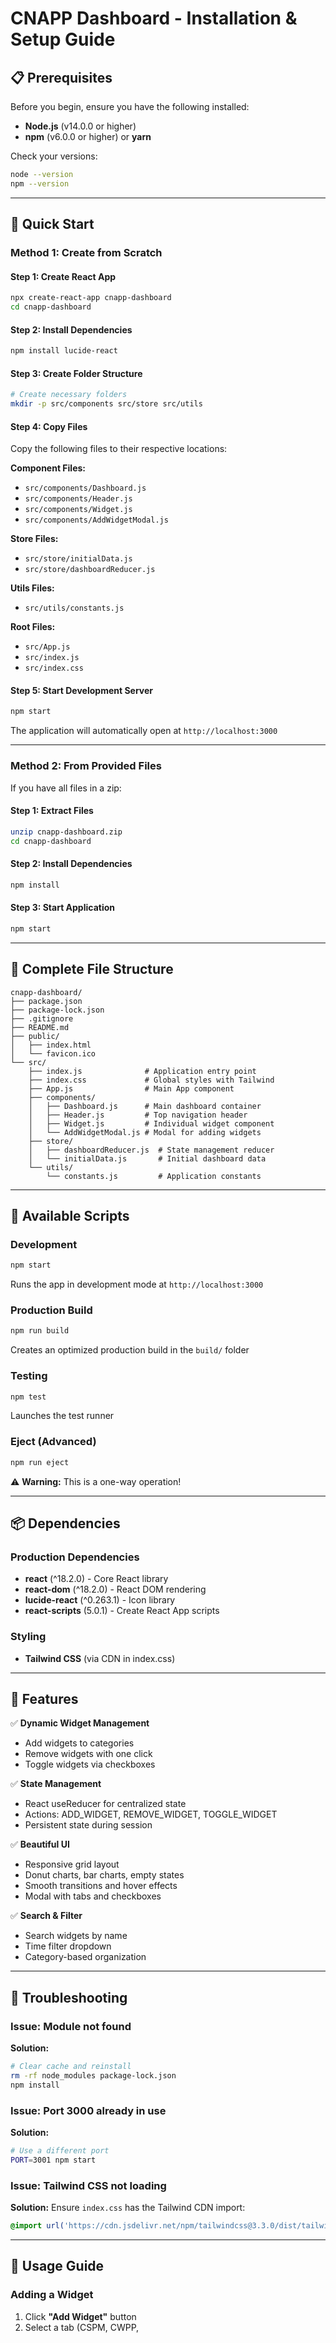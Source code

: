 # CNAPP Dashboard - Installation & Setup Guide

## 📋 Prerequisites

Before you begin, ensure you have the following installed:
- **Node.js** (v14.0.0 or higher)
- **npm** (v6.0.0 or higher) or **yarn**

Check your versions:
```bash
node --version
npm --version
```

---

## 🚀 Quick Start

### Method 1: Create from Scratch

#### Step 1: Create React App
```bash
npx create-react-app cnapp-dashboard
cd cnapp-dashboard
```

#### Step 2: Install Dependencies
```bash
npm install lucide-react
```

#### Step 3: Create Folder Structure
```bash
# Create necessary folders
mkdir -p src/components src/store src/utils
```

#### Step 4: Copy Files

Copy the following files to their respective locations:

**Component Files:**
- `src/components/Dashboard.js`
- `src/components/Header.js`
- `src/components/Widget.js`
- `src/components/AddWidgetModal.js`

**Store Files:**
- `src/store/initialData.js`
- `src/store/dashboardReducer.js`

**Utils Files:**
- `src/utils/constants.js`

**Root Files:**
- `src/App.js`
- `src/index.js`
- `src/index.css`

#### Step 5: Start Development Server
```bash
npm start
```

The application will automatically open at `http://localhost:3000`

---

### Method 2: From Provided Files

If you have all files in a zip:

#### Step 1: Extract Files
```bash
unzip cnapp-dashboard.zip
cd cnapp-dashboard
```

#### Step 2: Install Dependencies
```bash
npm install
```

#### Step 3: Start Application
```bash
npm start
```

---

## 📁 Complete File Structure

```
cnapp-dashboard/
├── package.json
├── package-lock.json
├── .gitignore
├── README.md
├── public/
│   ├── index.html
│   └── favicon.ico
└── src/
    ├── index.js              # Application entry point
    ├── index.css             # Global styles with Tailwind
    ├── App.js                # Main App component
    ├── components/
    │   ├── Dashboard.js      # Main dashboard container
    │   ├── Header.js         # Top navigation header
    │   ├── Widget.js         # Individual widget component
    │   └── AddWidgetModal.js # Modal for adding widgets
    ├── store/
    │   ├── dashboardReducer.js  # State management reducer
    │   └── initialData.js       # Initial dashboard data
    └── utils/
        └── constants.js         # Application constants
```

---

## 🔧 Available Scripts

### Development
```bash
npm start
```
Runs the app in development mode at `http://localhost:3000`

### Production Build
```bash
npm run build
```
Creates an optimized production build in the `build/` folder

### Testing
```bash
npm test
```
Launches the test runner

### Eject (Advanced)
```bash
npm run eject
```
⚠️ **Warning:** This is a one-way operation!

---

## 📦 Dependencies

### Production Dependencies
- **react** (^18.2.0) - Core React library
- **react-dom** (^18.2.0) - React DOM rendering
- **lucide-react** (^0.263.1) - Icon library
- **react-scripts** (5.0.1) - Create React App scripts

### Styling
- **Tailwind CSS** (via CDN in index.css)

---

## 🎯 Features

✅ **Dynamic Widget Management**
- Add widgets to categories
- Remove widgets with one click
- Toggle widgets via checkboxes

✅ **State Management**
- React useReducer for centralized state
- Actions: ADD_WIDGET, REMOVE_WIDGET, TOGGLE_WIDGET
- Persistent state during session

✅ **Beautiful UI**
- Responsive grid layout
- Donut charts, bar charts, empty states
- Smooth transitions and hover effects
- Modal with tabs and checkboxes

✅ **Search & Filter**
- Search widgets by name
- Time filter dropdown
- Category-based organization

---

## 🐛 Troubleshooting

### Issue: Module not found
**Solution:**
```bash
# Clear cache and reinstall
rm -rf node_modules package-lock.json
npm install
```

### Issue: Port 3000 already in use
**Solution:**
```bash
# Use a different port
PORT=3001 npm start
```

### Issue: Tailwind CSS not loading
**Solution:**
Ensure `index.css` has the Tailwind CDN import:
```css
@import url('https://cdn.jsdelivr.net/npm/tailwindcss@3.3.0/dist/tailwind.min.css');
```

---

## 📝 Usage Guide

### Adding a Widget
1. Click **"Add Widget"** button
2. Select a tab (CSPM, CWPP,